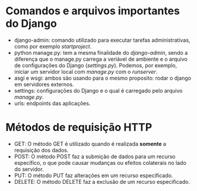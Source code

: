 # Comandos e arquivos importantes do Django

- django-admin: comando utilizado para executar tarefas administrativas, como por exemplo _startproject_.
- python manage.py: tem a mesma finalidade do _django-admin_, sendo a diferença que o manage.py carrega a veriável de ambiente e o arquivo de configurações do Django (_settings.py_). Podemos, por exemplo, iniciar um servidor local com _manage.py_ com o _runserver_.
- asgi e wsgi: ambos são usando para o mesmo proposito: rodar o django em servidores externos.
- settings: configurações do Django e o qual é carregado pelo arquivo _manage.py_.
- urls: endpoints das aplicações.

# Métodos de requisição HTTP

- GET: O método GET é utilizado quando é realizada **somente**  a requisição dos dados.
- POST: O método POST faz a submição de dados para um recurso específico, o que pode causar mudanças ou efeitos colaterais no lado do servidor.
- PUT: O método PUT faz alterações em um recurso especificado.
- DELETE: O método DELETE faz a exclusão de um recurso especificado.